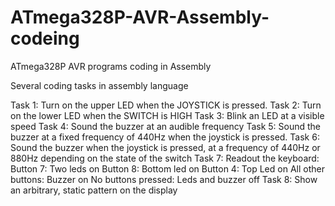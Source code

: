 # ATmega328P-AVR-Assembly-codeing
ATmega328P AVR programs coding in Assembly

Several coding tasks in assembly language

Task 1: Turn on the upper LED when the JOYSTICK is pressed.
Task 2: Turn on the lower LED when the SWITCH is HIGH
Task 3: Blink an LED at a visible speed
Task 4: Sound the buzzer at an audible frequency
Task 5: Sound the buzzer at a fixed frequency of 440Hz when the joystick is pressed.
Task 6: Sound the buzzer when the joystick is pressed, at a frequency of 440Hz or 880Hz depending on the state of the switch
Task 7: Readout the keyboard: 
        Button 7: Two leds on
        Button 8: Bottom led on
        Button 4: Top Led on
        All other buttons: Buzzer on
        No buttons pressed: Leds and buzzer off
Task 8: Show an arbitrary, static pattern on the display
